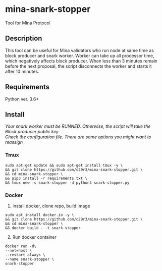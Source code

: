 # mina-snark-stopper
Tool for Mina Protocol

## Description
This tool can be useful for Mina validators who run node at same time as block producer and snark worker. 
Worker can take up all processor time, which negatively affects block producer. When less than 3 minutes remain before the next proposal, the script disconnects the worker and starts it after 10 minutes.  

## Requirements
Python ver. 3.6+

## Install
*Your snark worker must be RUNNED. Otherwise, the script will take the Block producer public key*  
*Check the configuration file. There are some options you might want to reassign*

### Tmux  
```
sudo apt-get update && sudo apt-get install tmux -y \
&& git clone https://github.com/c29r3/mina-snark-stopper.git \
&& cd mina-snark-stopper \
&& pip3 install -r requirements.txt \
&& tmux new -s snark-stopper -d python3 snark-stopper.py
```

### Docker  
1. Install docker, clone repo, build image
```
sudo apt install docker.io -y \
&& git clone https://github.com/c29r3/mina-snark-stopper.git \
&& cd mina-snark-stopper \
&& docker build . -t snark-stopper
```

2. Run docker container  
```
docker run -d\
--net=host \
--restart always \
--name snark-stopper \
snark-stopper
```
